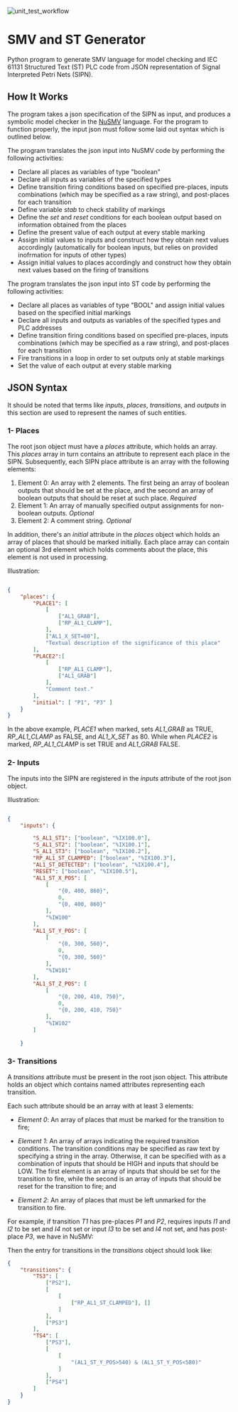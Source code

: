 ![unit_test_workflow](https://github.com/Faaizz/smv_generator/workflows/Unit%20Tests/badge.svg)

# SMV and ST Generator
Python program to generate SMV language for model checking and IEC 61131 Structured Text (ST) PLC code from JSON representation of Signal Interpreted Petri Nets (SIPN). 

## How It Works
The program takes a json specification of the SIPN as input, and produces a symbolic model checker in the [NuSMV](http://nusmv.fbk.eu/) language. 
For the program to function properly, the input json must follow some laid out syntax which is outlined below.  

The program translates the json input into NuSMV code by performing the following activities:
- Declare all places as variables of type "boolean"
- Declare all inputs as variables of the specified types
- Define transition firing conditions based on specified pre-places, inputs combinations (which may be specified as a raw string), and post-places for each transition
- Define variable *stab* to check stability of markings
- Define the *set* and *reset* conditions for each boolean output based on information obtained from the places
- Define the present value of each output at every stable marking
- Assign initial values to inputs and construct how they obtain next values accordingly (automatically for boolean inputs, but relies on provided inofrmation for inputs of other types)
- Assign initial values to places accordingly and construct how they obtain next values based on the firing of transitions


The program translates the json input into ST code by performing the following activities:
- Declare all places as variables of type "BOOL" and assign initial values based on the specified initial markings
- Declare all inputs and outputs as variables of the specified types and PLC addresses
- Define transition firing conditions based on specified pre-places, inputs combinations (which may be specified as a raw string), and post-places for each transition
- Fire transitions in a loop in order to set outputs only at stable markings
- Set the value of each output at every stable marking


## JSON Syntax
It should be noted that terms like *inputs*, *places*, *transitions*, and *outputs* in this section are used to represent the names of such entities. 


### 1- Places
The root json object must have a *places* attribute, which holds an array. 
This *places* array in turn contains an attribute to represent each place in the SIPN. 
Subsequently, each SIPN place attribute is an array with the following elements:   
1. Element 0: An array with 2 elements. The first being an array of boolean outputs that should be set at the place, and the second an array of boolean outputs that should be reset at such place. *Required*   
1. Element 1: An array of manually specified output assignments for non-boolean outputs. *Optional*  
1. Element 2: A comment string. *Optional*  

In addition, there's an *initial* attribute in the *places* object which holds an array of places that should be marked initially. 
Each place array can contain an optional 3rd element which holds comments about the place, this element is not used in processing.   

Illustration:

```json

{
    "places": {
        "PLACE1": [
            [
                ["AL1_GRAB"],
                ["RP_AL1_CLAMP"],
            ],
            ["AL1_X_SET=80"],
            "Textual description of the significance of this place"
        ],
        "PLACE2":[
            [
                ["RP_AL1_CLAMP"],
                ["AL1_GRAB"]
            ],
            "Comment text."            
        ],
        "initial": [ "P1", "P3" ]
    }
}
```

In the above example, *PLACE1* when marked, sets *AL1_GRAB* as TRUE, *RP_AL1_CLAMP* as FALSE, and *AL1_X_SET* as 80. 
While when *PLACE2* is marked, *RP_AL1_CLAMP* is set TRUE and *AL1_GRAB* FALSE.  


### 2- Inputs
The inputs into the SIPN are registered in the *inputs* attribute of the root json object. 


Illustration:
```json

{
    "inputs": {

        "S_AL1_ST1": ["boolean", "%IX100.0"],
        "S_AL1_ST2": ["boolean", "%IX100.1"],
        "S_AL1_ST3": ["boolean", "%IX100.2"],
        "RP_AL1_ST_CLAMPED": ["boolean", "%IX100.3"],
        "AL1_ST_DETECTED": ["boolean", "%IX100.4"],
        "RESET": ["boolean", "%IX100.5"],
        "AL1_ST_X_POS": [
            [
                "{0, 400, 860}",
                0,
                "{0, 400, 860}"
            ],
            "%IW100"
        ],
        "AL1_ST_Y_POS": [
            [
                "{0, 300, 560}",
                0,
                "{0, 300, 560}"
            ],
            "%IW101"
        ],
        "AL1_ST_Z_POS": [
            [
                "{0, 200, 410, 750}",
                0,
                "{0, 200, 410, 750}"
            ],
            "%IW102"
        ]
        
    }

```

### 3- Transitions
A *transitions* attribute must be present in the root json object. 
This attribute holds an object which contains named attributes representing each transition. 

Each such attribute should be an array with at least 3 elements: 
- *Element 0*: An array of places that must be marked for the transition to fire;

- *Element 1*: An array of arrays indicating the required transition conditions. 
The transition conditions may be specified as raw text by specifying a string in the array. Otherwise, it can be specified with as a combination of inputs that should be HIGH and inputs that should be LOW. The first element is an array of inputs that should be set for the transition to fire, while the second is an array of inputs that should be reset for the transition to fire; and 

- *Element 2*: An array of places that must be left unmarked for the transition to fire.  

For example, if transition *T1* has pre-places *P1* and *P2*, requires inputs *I1* and *I2* to be set and *I4* not set or input *I3* to be set and *I4* not set, and has post-place *P3*, we have in NuSMV:


Then the entry for transitions in the *transitions* object should look like:
```json
{
    "transitions": {
        "TS3": [
            ["PS2"],
            [
                [
                    ["RP_AL1_ST_CLAMPED"], []
                ]
            ],
            ["PS3"]
        ],
        "TS4": [
            ["PS3"],
            [
                [
                    "(AL1_ST_Y_POS>540) & (AL1_ST_Y_POS<580)"
                ]
            ],
            ["PS4"]
        ]
    }
}
```
